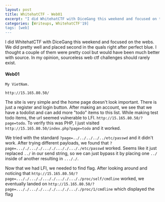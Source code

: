 ```yaml
---
layout: post
title: WhitehatCTF - Web01
excerpt: "I did WhitehatCTF with DiceGang this weekend and focused on the webs. We did pretty well and placed second in the quals right after perfect blue. I thought a couple of them were pretty cool but would have been much better with source. In my opinion, sourceless web ctf challenges should rarely exist."
categories: [Writeups, WhitehatCTF'19]
tags: [web]
---
```


I did WhitehatCTF with DiceGang this weekend and focused on the webs. We did pretty well and placed second in the quals right after perfect blue. I thought a couple of them were pretty cool but would have been much better with source. In my opinion, sourceless web ctf challenges should rarely exist.

#### Web01
```
My VietNam.

http://15.165.80.50/
```

The site is very simple and the home page doesn't look important. There is just a register and login button. After making an account, we see that we have a todolist and can add more "todo" items to this list. While making test todo items, the url seemed vulnerable to LFI. `http://15.165.80.50/?page=todo`. To verify this was PHP, I just visited `http://15.165.80.50/index.php?page=todo` and it worked.

We tried with the standard `?page=../../../../../etc/passwd` and it didn't work. After trying different payloads, we found that `?page=..././..././..././..././..././etc/passwd` worked. Seems like it just replaced `../` in our send string,  so we can just bypass it by placing one `../` inside of another resulting in `..././`.

Now that we had LFI, we needed to find flag. After looking around and noticing that `http://15.165.80.50/?page=..././..././..././..././..././proc/self/cmdline` worked, we eventually landed on `http://15.165.80.50/?page=..././..././..././..././..././proc/1/cmdline` which displayed the flag
